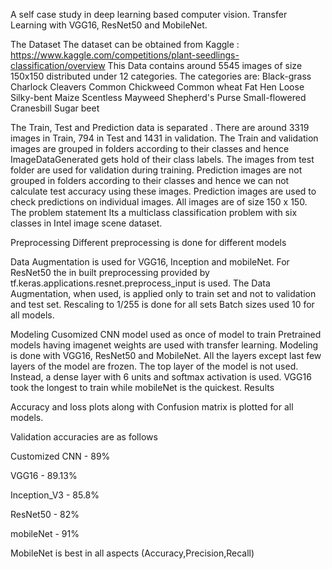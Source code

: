 A self case study in deep learning based computer vision. Transfer Learning with VGG16, ResNet50 and MobileNet.

The Dataset
The dataset can be obtained from Kaggle : https://www.kaggle.com/competitions/plant-seedlings-classification/overview
This Data contains around 5545 images of size 150x150 distributed under 12 categories.
The categories are:
Black-grass
Charlock
Cleavers
Common Chickweed
Common wheat
Fat Hen
Loose Silky-bent
Maize
Scentless Mayweed
Shepherd's Purse
Small-flowered Cranesbill
Sugar beet

The Train, Test and Prediction data is separated . 
There are around 3319 images in Train, 794 in Test and 1431 in validation.
The Train and validation images are grouped in folders according to their classes and hence ImageDataGenerated gets hold of their class labels.
The images from test folder are used for validation during training.
Prediction images are not grouped in folders according to their classes and hence we can not calculate test accuracy using these images.
Prediction images are used to check predictions on individual images.
All images are of size 150 x 150.
The problem statement
Its a multiclass classification problem with six classes in Intel image scene dataset.

Preprocessing
Different preprocessing is done for different models

Data Augmentation is used for VGG16, Inception and mobileNet.
For ResNet50 the in built preprocessing provided by tf.keras.applications.resnet.preprocess_input is used.
The Data Augmentation, when used, is applied only to train set and not to validation and test set.
Rescaling to 1/255 is done for all sets
Batch sizes used 10 for all models.

Modeling
Cusomized CNN model used as once of model to train
Pretrained models having imagenet weights are used with transfer learning.
Modeling is done with VGG16, ResNet50 and MobileNet.
All the layers except last few layers of the model are frozen.
The top layer of the model is not used. Instead, a dense layer with 6 units and softmax activation is used.
VGG16 took the longest to train while mobileNet is the quickest.
Results

Accuracy and loss plots along with Confusion matrix is plotted for all models.

Validation accuracies are as follows

Customized CNN - 89%

VGG16 - 89.13%

Inception_V3 - 85.8%

ResNet50 - 82%

mobileNet - 91%

MobileNet is best in all aspects (Accuracy,Precision,Recall)
